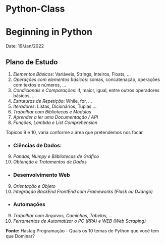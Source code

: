 # Python-Class

 # Beginning in Python
 Date: 19/Jan/2022

 ## <b>Plano de Estudo</b> 

 1. <i>Elementos Básicos</i>: Variáveis, Strings, Inteiros, Floats, ...
 2. <i>Operações com elementos básicos</i>: somas, concatenação, operações com textos e números, ...
 3. <i>Condicionais e Comparações</i>: if, maior, igual, entre outros operadores básicos, ...
 4. <i>Estruturas de Repetição</i>: While, for, ...
 5. <i>Iteradores</i>: Listas, Dicionários, Tuplas ...
 6. <i>Trabalhar com Bibliotecas e Módulos</i>
 7. <i>Aprender a ler uma Documentação / API</i>
 8. <i>Funções, Lambda e List Comprehension</i>

 Tópicos 9 e 10, varia conforme a área que pretendemos nos focar

- ### <b>Ciências de Dados:</b>
 9. <i>Pandas, Numpy e Blibliotecas de Gráfico</i>
 10. <i>Obtenção e Tratamentos de Dados  </i>

- ### <b>Desenvolvimento Web</b>
 9. <i>Orientação e Objeto</i>
 10. <i>Integração BackEnd FrontEnd com Frameworks (Flask ou DJango)</i>

 - ### <b>Automações</b>
 9. <i>Trabalhar com Arquivos, Caminhos, Tabelas, ...</i>
 10. <i>Ferramentas de Automatizar o PC (RPA) e WEB (Web Scraping)</i>

 <b>Fonte:</b> Hastag Programação - Quais os 10 temas de Python que você tem que Dominar?